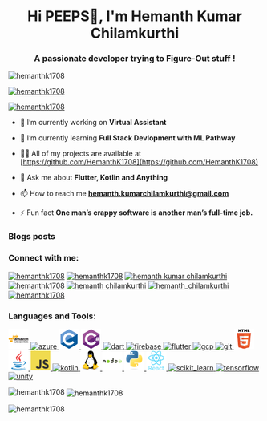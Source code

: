 <h1 align="center">Hi PEEPS👋, I'm Hemanth Kumar Chilamkurthi</h1>
<h3 align="center">A passionate developer trying to Figure-Out stuff !</h3>

<p align="left"> <img src="https://komarev.com/ghpvc/?username=hemanthk1708&label=Profile%20views&color=0e75b6&style=flat" alt="hemanthk1708" /> </p>

<p align="left"> <a href="https://github.com/ryo-ma/github-profile-trophy"><img src="https://github-profile-trophy.vercel.app/?username=hemanthk1708" alt="hemanthk1708" /></a> </p>

<p align="left"> <a href="https://twitter.com/hemanthk1708" target="blank"><img src="https://img.shields.io/twitter/follow/hemanthk1708?logo=twitter&style=for-the-badge" alt="hemanthk1708" /></a> </p>

- 🔭 I’m currently working on **Virtual Assistant**

- 🌱 I’m currently learning **Full Stack Devlopment with ML Pathway**

- 👨‍💻 All of my projects are available at [https://github.com/HemanthK1708](https://github.com/HemanthK1708)

- 💬 Ask me about **Flutter, Kotlin and Anything**

- 📫 How to reach me **hemanth.kumarchilamkurthi@gmail.com**

- ⚡ Fun fact **One man’s crappy software is another man’s full-time job.**

### Blogs posts
<!-- BLOG-POST-LIST:START -->
<!-- BLOG-POST-LIST:END -->

<h3 align="left">Connect with me:</h3>
<p align="left">
<a href="https://dev.to/hemanthk1708" target="blank"><img align="center" src="https://cdn.jsdelivr.net/npm/simple-icons@3.0.1/icons/dev-dot-to.svg" alt="hemanthk1708" height="30" width="40" /></a>
<a href="https://twitter.com/hemanthk1708" target="blank"><img align="center" src="https://raw.githubusercontent.com/rahuldkjain/github-profile-readme-generator/neutral-icons/src/images/icons/Social/twitter.svg" alt="hemanthk1708" height="30" width="40" /></a>
<a href="https://linkedin.com/in/hemanth kumar chilamkurthi" target="blank"><img align="center" src="https://raw.githubusercontent.com/rahuldkjain/github-profile-readme-generator/neutral-icons/src/images/icons/Social/linked-in-alt.svg" alt="hemanth kumar chilamkurthi" height="30" width="40" /></a>
<a href="https://kaggle.com/hemanthk1708" target="blank"><img align="center" src="https://raw.githubusercontent.com/rahuldkjain/github-profile-readme-generator/neutral-icons/src/images/icons/Social/kaggle.svg" alt="hemanthk1708" height="30" width="40" /></a>
<a href="https://fb.com/hemanth chilamkurthi" target="blank"><img align="center" src="https://raw.githubusercontent.com/rahuldkjain/github-profile-readme-generator/neutral-icons/src/images/icons/Social/facebook.svg" alt="hemanth chilamkurthi" height="30" width="40" /></a>
<a href="https://instagram.com/hemanth_chilamkurthi" target="blank"><img align="center" src="https://raw.githubusercontent.com/rahuldkjain/github-profile-readme-generator/neutral-icons/src/images/icons/Social/instagram.svg" alt="hemanth_chilamkurthi" height="30" width="40" /></a>
<a href="https://www.hackerrank.com/hemanthk1708" target="blank"><img align="center" src="https://raw.githubusercontent.com/rahuldkjain/github-profile-readme-generator/neutral-icons/src/images/icons/Social/hackerrank.svg" alt="hemanthk1708" height="30" width="40" /></a>
</p>

<h3 align="left">Languages and Tools:</h3>
<p align="left"> <a href="https://aws.amazon.com" target="_blank"> <img src="https://raw.githubusercontent.com/devicons/devicon/master/icons/amazonwebservices/amazonwebservices-original-wordmark.svg" alt="aws" width="40" height="40"/> </a> <a href="https://azure.microsoft.com/en-in/" target="_blank"> <img src="https://www.vectorlogo.zone/logos/microsoft_azure/microsoft_azure-icon.svg" alt="azure" width="40" height="40"/> </a> <a href="https://www.cprogramming.com/" target="_blank"> <img src="https://raw.githubusercontent.com/devicons/devicon/master/icons/c/c-original.svg" alt="c" width="40" height="40"/> </a> <a href="https://www.w3schools.com/cs/" target="_blank"> <img src="https://raw.githubusercontent.com/devicons/devicon/master/icons/csharp/csharp-original.svg" alt="csharp" width="40" height="40"/> </a> <a href="https://dart.dev" target="_blank"> <img src="https://www.vectorlogo.zone/logos/dartlang/dartlang-icon.svg" alt="dart" width="40" height="40"/> </a> <a href="https://firebase.google.com/" target="_blank"> <img src="https://www.vectorlogo.zone/logos/firebase/firebase-icon.svg" alt="firebase" width="40" height="40"/> </a> <a href="https://flutter.dev" target="_blank"> <img src="https://www.vectorlogo.zone/logos/flutterio/flutterio-icon.svg" alt="flutter" width="40" height="40"/> </a> <a href="https://cloud.google.com" target="_blank"> <img src="https://www.vectorlogo.zone/logos/google_cloud/google_cloud-icon.svg" alt="gcp" width="40" height="40"/> </a> <a href="https://git-scm.com/" target="_blank"> <img src="https://www.vectorlogo.zone/logos/git-scm/git-scm-icon.svg" alt="git" width="40" height="40"/> </a> <a href="https://www.w3.org/html/" target="_blank"> <img src="https://raw.githubusercontent.com/devicons/devicon/master/icons/html5/html5-original-wordmark.svg" alt="html5" width="40" height="40"/> </a> <a href="https://www.java.com" target="_blank"> <img src="https://raw.githubusercontent.com/devicons/devicon/master/icons/java/java-original.svg" alt="java" width="40" height="40"/> </a> <a href="https://developer.mozilla.org/en-US/docs/Web/JavaScript" target="_blank"> <img src="https://raw.githubusercontent.com/devicons/devicon/master/icons/javascript/javascript-original.svg" alt="javascript" width="40" height="40"/> </a> <a href="https://kotlinlang.org" target="_blank"> <img src="https://www.vectorlogo.zone/logos/kotlinlang/kotlinlang-icon.svg" alt="kotlin" width="40" height="40"/> </a> <a href="https://www.linux.org/" target="_blank"> <img src="https://raw.githubusercontent.com/devicons/devicon/master/icons/linux/linux-original.svg" alt="linux" width="40" height="40"/> </a> <a href="https://nodejs.org" target="_blank"> <img src="https://raw.githubusercontent.com/devicons/devicon/master/icons/nodejs/nodejs-original-wordmark.svg" alt="nodejs" width="40" height="40"/> </a> <a href="https://www.python.org" target="_blank"> <img src="https://raw.githubusercontent.com/devicons/devicon/master/icons/python/python-original.svg" alt="python" width="40" height="40"/> </a> <a href="https://reactjs.org/" target="_blank"> <img src="https://raw.githubusercontent.com/devicons/devicon/master/icons/react/react-original-wordmark.svg" alt="react" width="40" height="40"/> </a> <a href="https://scikit-learn.org/" target="_blank"> <img src="https://upload.wikimedia.org/wikipedia/commons/0/05/Scikit_learn_logo_small.svg" alt="scikit_learn" width="40" height="40"/> </a> <a href="https://www.tensorflow.org" target="_blank"> <img src="https://www.vectorlogo.zone/logos/tensorflow/tensorflow-icon.svg" alt="tensorflow" width="40" height="40"/> </a> <a href="https://unity.com/" target="_blank"> <img src="https://www.vectorlogo.zone/logos/unity3d/unity3d-icon.svg" alt="unity" width="40" height="40"/> </a> </p>

<p><img align="left" src="https://github-readme-stats.vercel.app/api/top-langs?username=hemanthk1708&show_icons=true&locale=en&layout=compact" alt="hemanthk1708" /></p>

<p>&nbsp;<img align="center" src="https://github-readme-stats.vercel.app/api?username=hemanthk1708&show_icons=true&locale=en" alt="hemanthk1708" /></p>

<p><img align="center" src="https://github-readme-streak-stats.herokuapp.com/?user=hemanthk1708&" alt="hemanthk1708" /></p>
